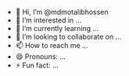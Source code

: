 - 👋 Hi, I’m @mdmotalibhossen
- 👀 I’m interested in ...
- 🌱 I’m currently learning ...
- 💞️ I’m looking to collaborate on ...
- 📫 How to reach me ...
- 😄 Pronouns: ...
- ⚡ Fun fact: ...

<!---
mdmotalibhossen/mdmotalibhossen is a ✨ special ✨ repository because its `README.md` (this file) appears on your GitHub profile.
You can click the Preview link to take a look at your changes.
--->
